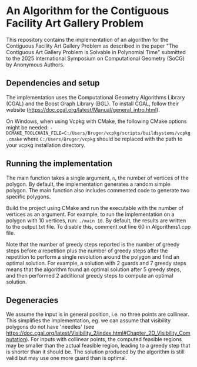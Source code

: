 # An Algorithm for the Contiguous Facility Art Gallery Problem

This repository contains the implementation of an algorithm for the Contiguous Facility Art Gallery Problem as 
described in the paper "The Contiguous Art Gallery Problem is Solvable in
Polynomial Time" submitted to the 2025 International Symposium on Computational Geometry (SoCG) by Anonymous Authors.

## Dependencies and setup
The implementation uses the Computational Geometry Algorithms Library (CGAL) and the Boost Graph Library (BGL).
To install CGAL, follow their website (https://doc.cgal.org/latest/Manual/general_intro.html).

On Windows, when using Vcpkg with CMake, the following CMake options might be needed:
`-DCMAKE_TOOLCHAIN_FILE=C:/Users/Bruger/vcpkg/scripts/buildsystems/vcpkg.cmake` 
where `C:/Users/Bruger/vcpkg` should be replaced with the path to your vcpkg installation directory.

## Running the implementation
The main function takes a single argument, `n`, the number of vertices of the polygon.
By default, the implementation generates a random simple polygon.
The main function also includes commented code to generate two specific polygons.

Build the project using CMake and run the executable with the number of vertices as an argument.
For example, to run the implementation on a polygon with 10 vertices, run:
    `./main 10`. By default, the results are written to the output.txt file. 
To disable this, comment out line 60 in Algorithms1.cpp file.

Note that the number of greedy steps reported is the number of greedy steps before a repetition
plus the number of greedy steps after the repetition to perform a single revolution around the polygon
and find an optimal solution.
For example, a solution with 2 guards and 7 greedy steps means that the algorithm found an 
optimal solution after 5 greedy steps, and then performed 2 additional greedy steps to compute an 
optimal solution.

## Degeneracies
We assume the input is in general position, i.e. no three points are collinear.
This simplifies the implementation, eg. we can assume that visibility polygons do not have 'needles' (see https://doc.cgal.org/latest/Visibility_2/index.html#Chapter_2D_Visibility_Computation).
For inputs with collinear points, the computed feasible regions may be smaller than the actual feasible region, leading to a greedy step that is shorter than it should be.
The solution produced by the algorithm is still valid but may use one more guard than is optimal.
